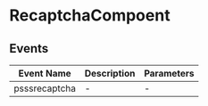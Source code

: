 # RecaptchaCompoent

## Events

<!-- @vuese:RecaptchaCompoent:events:start -->
|Event Name|Description|Parameters|
|---|---|---|
|psssrecaptcha|-|-|

<!-- @vuese:RecaptchaCompoent:events:end -->


